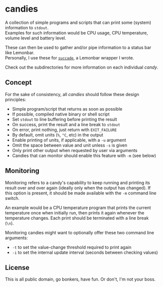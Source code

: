 # candies

A collection of simple programs and scripts that can print some (system) information to `stdout`.   
Examples for such information would be CPU usage, CPU temperature, volume level and battery level.

These can then be used to gather and/or pipe information to a status bar like Lemonbar.  
Personally, I use these for [`succade`](https://github.com/domsson/succade), a Lemonbar wrapper I wrote.

Check out the subdirectories for more information on each individual _candy_.

## Concept

For the sake of consistency, all _candies_ should follow these design principles:

- Simple program/script that returns as soon as possible
- If possible, compiled native binary or shell script
- Set `stdout` to line buffering before printing the result
- On success, print the result and a line break to `stdout`
- On error, print nothing, just return with `EXIT_FAILURE`
- By default, omit units (`%`, `°C`, etc) in the output
- Enable printing of units, if applicable, with a `-u` argument
- Omit the space between value and unit unless `-s` is given
- Only print other output when requested by user via arguments
- Candies that can monitor should enable this feature with `-m` (see below)

## Monitoring

Monitoring refers to a candy's capability to keep running and printing its result over and over again (ideally only when the output has changed). If this option is present, it should be made available with the `-m` command line switch.

An example would be a CPU temperature program that prints the current temperature once when initially run, then prints it again whenever the temperature changes. Each print should be terminated with a line break (`\n`).

Monitoring candies might want to optionally offer these two command line arguments:

- `-t` to set the value-change threshold required to print again
- `-i` to set the internal update interval (seconds between checking values)

## License

This is all public domain, go bonkers, have fun. Or don't, I'm not your boss.
